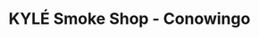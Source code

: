 ---
title: "KYLÉ Smoke Shop - Conowingo"
url: /conowingo/kyle-smoke-shop-conowingo/
shop: tobacco
---